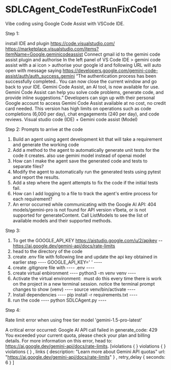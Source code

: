 # SDLCAgent_CodeTestRunFixCode1

Vibe coding using Google Code Assist with VSCode IDE. 

Step 1: 

install IDE and plugin 
https://code.visualstudio.com/
https://marketplace.visualstudio.com/items?itemName=Google.geminicodeassist
Connect gmail id to the gemini code assist plugin and authorise 
In the left panel of VS Code IDE > gemini code assist with a ai icon > authorise your google id and following URL will auto open with message saying
https://developers.google.com/gemini-code-assist/auth/auth_success_gemini
“The authentication process has been successfully completed.. You can now close the current window and go back to your IDE. Gemini Code Assist, an AI tool, is now available for use. Gemini Code Assist can help you solve code problems, generate code, and provide inline suggestions.”
Developers can sign up with their personal Google account to access Gemini Code Assist available at no cost, no credit card needed. This version has high limits on operations such as code completions (6,000 per day), chat engagements (240 per day), and code reviews. 
Visual studio code (IDE) + Gemini code assist (Model) 

Step 2: 
Prompts to arrive at the code
1. Build an agent using agent development kit that will take a requirement and generate the working code
2. Add a method to the agent to automatically generate unit tests for the code it creates. also use gemini model instead of openai model
3. How can I make the agent save the generated code and tests to separate files?
4. Modify the agent to automatically run the generated tests using pytest and report the results.
5. Add a step where the agent attempts to fix the code if the initial tests fail.
6. How can I add logging to a file to track the agent's entire process for each requirement?
7. An error occurred while communicating with the Google AI API: 404 models/gemini-pro is not found for API version v1beta, or is not supported for generateContent. Call ListModels to see the list of available models and their supported methods.

Step 3:
1. To get the GOOGLE_API_KEY 
https://aistudio.google.com/u/2/apikey -- 
https://ai.google.dev/gemini-api/docs/rate-limits
2. head to the directory of the code
3. create .env file with following line and update the api key obtained in earlier step
 ---- GOOGLE_API_KEY=' '  ---- 
4. create .gitignore file with
 ---- .env  ---- 
5. create virtual enbironment
 ---- python3 -m venv venv ---- 
6. Activate the virtual environment:  must do this every time there is work on the project in a new terminal session. notice the terminal prompt changes to show (venv)
 ---- source venv/bin/activate ---- 
7. Install dependencies
 ---- pip install -r requirements.txt ---- 
8. run the code
 ---- python SDLCAgent.py ---- 

Step 4:

Rate limit error when using free tier model 'gemini-1.5-pro-latest'

A critical error occurred: Google AI API call failed in generate_code: 429 You exceeded your current quota, please check your plan and billing details. For more information on this error, head to: https://ai.google.dev/gemini-api/docs/rate-limits. [violations {
}
violations {
}
violations {
}
, links {
  description: "Learn more about Gemini API quotas"
  url: "https://ai.google.dev/gemini-api/docs/rate-limits"
}
, retry_delay {
  seconds: 6
}
]
   

